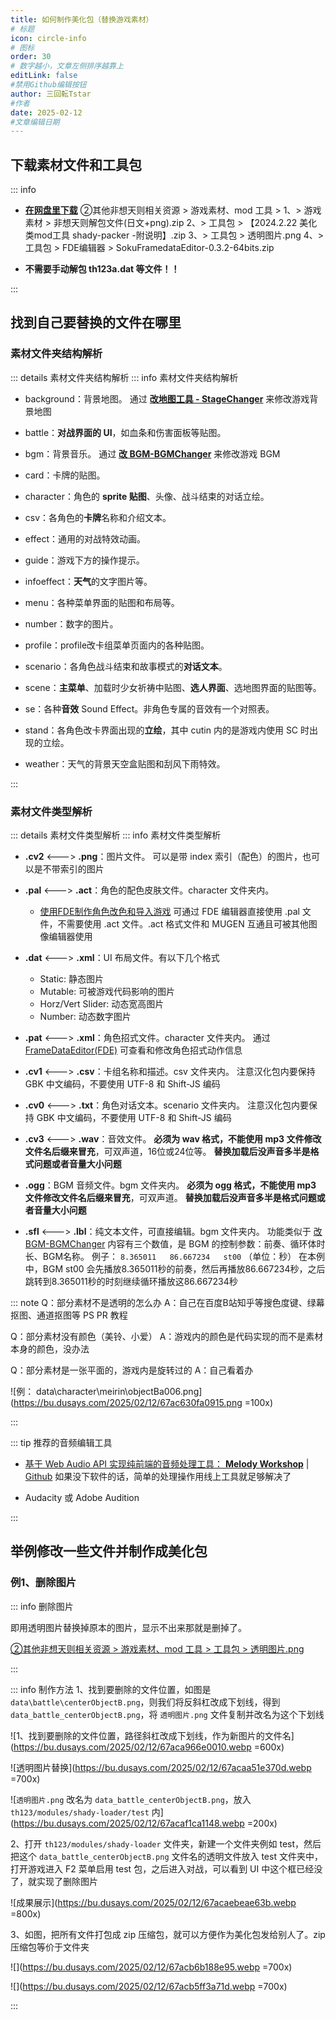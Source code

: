 ```yaml
---
title: 如何制作美化包（替换游戏素材）
# 标题
icon: circle-info
# 图标
order: 30
# 数字越小，文章左侧排序越靠上
editLink: false
#禁用Github编辑按钮
author: 三回転Tstar
#作者
date: 2025-02-12
#文章编辑日期
---
```


## 下载素材文件和工具包

::: info 

- [**在网盘里下载**](/about/)
②其他非想天则相关资源 > 游戏素材、mod 工具 >
    1、> 游戏素材 > 非想天则解包文件(日文+png).zip
    2、> 工具包 > 【2024.2.22 美化类mod工具 shady-packer  -附说明】.zip
    3、> 工具包 > 透明图片.png
    4、> 工具包 > FDE编辑器 > SokuFramedataEditor-0.3.2-64bits.zip

- **不需要手动解包 th123a.dat 等文件！！**

:::

## 找到自己要替换的文件在哪里

### 素材文件夹结构解析
::: details 素材文件夹结构解析
::: info 素材文件夹结构解析

- background：背景地图。
    通过 [**改地图工具 - StageChanger**](/mods/DIY/StageChanger.html) 来修改游戏背景地图

- battle：**对战界面的 UI**，如血条和伤害面板等贴图。

- bgm：背景音乐。
    通过 [**改 BGM-BGMChanger**](/mods/AdvancedMods/BGMChanger.html) 来修改游戏 BGM

- card：卡牌的贴图。

- character：角色的 **sprite 贴图**、头像、战斗结束的对话立绘。

- csv：各角色的**卡牌**名称和介绍文本。

- effect：通用的对战特效动画。

- guide：游戏下方的操作提示。

- infoeffect：**天气**的文字图片等。

- menu：各种菜单界面的贴图和布局等。

- number：数字的图片。

- profile：profile改卡组菜单页面内的各种贴图。

- scenario：各角色战斗结束和故事模式的**对话文本**。

- scene：**主菜单**、加载时少女祈祷中贴图、**选人界面**、选地图界面的贴图等。

- se：各种**音效** Sound Effect。非角色专属的音效有一个对照表。

- stand：各角色改卡界面出现的**立绘**，其中 cutin 内的是游戏内使用 SC 时出现的立绘。

- weather：天气的背景天空盒贴图和刮风下雨特效。

:::

### 素材文件类型解析
::: details 素材文件类型解析
::: info 素材文件类型解析

- **.cv2** <---> **.png**：图片文件。
    可以是带 index 索引（配色）的图片，也可以是不带索引的图片

- **.pal** <---> **.act**：角色的配色皮肤文件。character 文件夹内。
    - [使用FDE制作角色改色和导入游戏](/mods/DIY/FramedataEditor.html)
    可通过 FDE 编辑器直接使用 .pal 文件，不需要使用 .act 文件。.act 格式文件和 MUGEN 互通且可被其他图像编辑器使用

- **.dat** <---> **.xml**：UI 布局文件。有以下几个格式
    - Static: 静态图片
    - Mutable: 可被游戏代码影响的图片
    - Horz/Vert Slider: 动态宽高图片
    - Number: 动态数字图片

- **.pat** <---> **.xml**：角色招式文件。character 文件夹内。
通过 [FrameDataEditor(FDE)](/mods/DIY/FramedataEditor.html) 可查看和修改角色招式动作信息

- **.cv1** <---> **.csv**：卡组名称和描述。csv 文件夹内。
    注意汉化包内要保持 GBK 中文编码，不要使用 UTF-8 和 Shift-JS 编码

- **.cv0** <---> **.txt**：角色对话文本。scenario 文件夹内。
    注意汉化包内要保持 GBK 中文编码，不要使用 UTF-8 和 Shift-JS 编码

- **.cv3** <---> **.wav**：音效文件。
    **必须为 wav 格式，不能使用 mp3 文件修改文件名后缀来冒充**，可双声道，16位或24位等。
    **替换加载后没声音多半是格式问题或者音量大小问题**

- **.ogg**：BGM 音频文件。bgm 文件夹内。
    **必须为 ogg 格式，不能使用 mp3 文件修改文件名后缀来冒充**，可双声道。
    **替换加载后没声音多半是格式问题或者音量大小问题**

- **.sfl** <---> **.lbl**：纯文本文件，可直接编辑。bgm 文件夹内。
    功能类似于 [改 BGM-BGMChanger](/mods/AdvancedMods/BGMChanger.html)
    内容有三个数值，是 BGM 的控制参数：前奏、循环体时长、BGM名称。
    例子： `8.365011	86.667234	st00` （单位：秒）
    在本例中，BGM st00 会先播放8.365011秒的前奏，然后再播放86.667234秒，之后跳转到8.365011秒的时刻继续循环播放这86.667234秒

::: note
Q：部分素材不是透明的怎么办
A：自己在百度B站知乎等搜色度键、绿幕抠图、通道抠图等 PS PR 教程

Q：部分素材没有颜色（美铃、小爱）
A：游戏内的颜色是代码实现的而不是素材本身的颜色，没办法

Q：部分素材是一张平面的，游戏内是旋转过的
A：自己看着办

![例： data\character\meirin\objectBa006.png](https://bu.dusays.com/2025/02/12/67ac630fa0915.png =100x)

:::

::: tip 推荐的音频编辑工具

- [基于 Web Audio API 实现纯前端的音频处理工具： **Melody Workshop**](https://melody-workshop.rylan.cn/) | [Github](https://github.com/RylanBot/melody-workshop)
如果没下软件的话，简单的处理操作用线上工具就足够解决了

- Audacity 或 Adobe Audition

:::

## 举例修改一些文件并制作成美化包
### 例1、删除图片

::: info 删除图片

即用透明图片替换掉原本的图片，显示不出来那就是删掉了。

[②其他非想天则相关资源 > 游戏素材、mod 工具 > 工具包 > 透明图片.png](/about/)

:::

::: info 制作方法
1、找到要删除的文件位置，如图是 `data\battle\centerObjectB.png`，则我们将反斜杠改成下划线，得到 `data_battle_centerObjectB.png`，将 `透明图片.png` 文件复制并改名为这个下划线

![1、找到要删除的文件位置，路径斜杠改成下划线，作为新图片的文件名](https://bu.dusays.com/2025/02/12/67aca966e0010.webp =600x)

![透明图片替换](https://bu.dusays.com/2025/02/12/67acaa51e370d.webp =700x)

![`透明图片.png` 改名为 `data_battle_centerObjectB.png`，放入 `th123/modules/shady-loader/test` 内](https://bu.dusays.com/2025/02/12/67acaf1ca1148.webp =200x)

2、打开 `th123/modules/shady-loader` 文件夹，新建一个文件夹例如 test，然后把这个 `data_battle_centerObjectB.png` 文件名的透明文件放入 test 文件夹中，打开游戏进入 F2 菜单启用 test 包，之后进入对战，可以看到 UI 中这个框已经没了，就实现了删除图片

![成果展示](https://bu.dusays.com/2025/02/12/67acaebeae63b.webp =800x)

3、如图，把所有文件打包成 zip 压缩包，就可以方便作为美化包发给别人了。zip 压缩包等价于文件夹

![](https://bu.dusays.com/2025/02/12/67acb6b188e95.webp =700x)

![](https://bu.dusays.com/2025/02/12/67acb5ff3a71d.webp =700x)

:::











